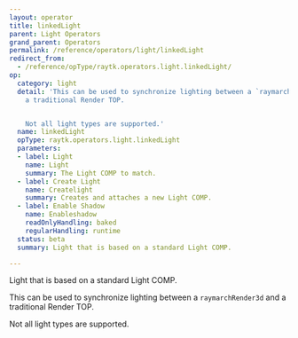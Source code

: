 ```yaml
---
layout: operator
title: linkedLight
parent: Light Operators
grand_parent: Operators
permalink: /reference/operators/light/linkedLight
redirect_from:
  - /reference/opType/raytk.operators.light.linkedLight/
op:
  category: light
  detail: 'This can be used to synchronize lighting between a `raymarchRender3d` and
    a traditional Render TOP.


    Not all light types are supported.'
  name: linkedLight
  opType: raytk.operators.light.linkedLight
  parameters:
  - label: Light
    name: Light
    summary: The Light COMP to match.
  - label: Create Light
    name: Createlight
    summary: Creates and attaches a new Light COMP.
  - label: Enable Shadow
    name: Enableshadow
    readOnlyHandling: baked
    regularHandling: runtime
  status: beta
  summary: Light that is based on a standard Light COMP.

---
```



Light that is based on a standard Light COMP.

This can be used to synchronize lighting between a `raymarchRender3d` and a traditional Render TOP.

Not all light types are supported.